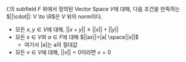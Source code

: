 $\mathbb{C}$의 subfield $F$ 위에서 정의된 Vector Space $V$에 대해, 다음 조건을 만족하는 $||\cdot||: V \to \R$은 $V$ 위의 norm이다.
- 모든 $x, y \in V$에 대해, $||x + y||\le||x||+||y||$
- 모든 $x \in V$와 $a \in F$에 대해 $||ax||=|a| \space||x||$
    - 여기서 |a|는 a의 절대값
- 모든 $v\in V$에 대해, $||v|| = 0$이라면 $v = 0$